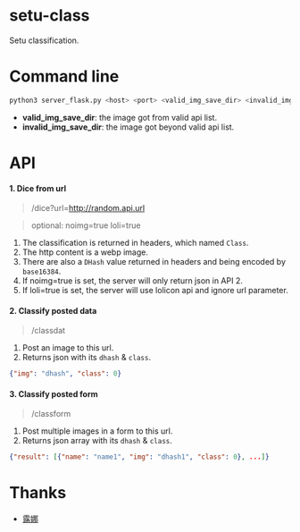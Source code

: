 # setu-class
Setu classification.

# Command line
```bash
python3 server_flask.py <host> <port> <valid_img_save_dir> <invalid_img_save_dir>
```

- **valid_img_save_dir**: the image got from valid api list.
- **invalid_img_save_dir**: the image got beyond valid api list.

# API

#### 1. Dice from url
> /dice?url=http://random.api.url

> optional: noimg=true loli=true


1. The classification is returned in headers, which named `Class`.
2. The http content is a webp image.
3. There are also a `DHash` value returned in headers and being encoded by `base16384`.
4. If noimg=true is set, the server will only return json in API 2.
5. If loli=true is set, the server will use lolicon api and ignore url parameter.

#### 2. Classify posted data
> /classdat

1. Post an image to this url.
2. Returns json with its `dhash` & `class`.

```json
{"img": "dhash", "class": 0}
```

#### 3. Classify posted form
> /classform

1. Post multiple images in a form to this url.
2. Returns json array with its `dhash` & `class`.

```json
{"result": [{"name": "name1", "img": "dhash1", "class": 0}, ...]}
```

# Thanks
- [露娜](https://github.com/cherry-luna)